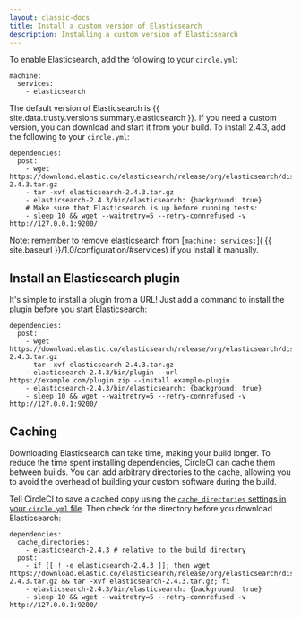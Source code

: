 ```yaml
---
layout: classic-docs
title: Install a custom version of Elasticsearch
description: Installing a custom version of Elasticsearch
---
```


To enable Elasticsearch, add the following to your `circle.yml`:

```
machine:
  services:
    - elasticsearch
```

The default version of Elasticsearch is {{ site.data.trusty.versions.summary.elasticsearch }}.
If you need a custom version, you can download and start it from your build. To install 2.4.3, add the following to your `circle.yml`:

```
dependencies:
  post:
    - wget https://download.elastic.co/elasticsearch/release/org/elasticsearch/distribution/tar/elasticsearch/2.4.3/elasticsearch-2.4.3.tar.gz
    - tar -xvf elasticsearch-2.4.3.tar.gz
    - elasticsearch-2.4.3/bin/elasticsearch: {background: true}
    # Make sure that Elasticsearch is up before running tests:
    - sleep 10 && wget --waitretry=5 --retry-connrefused -v http://127.0.0.1:9200/
```

<span class='label label-info'>Note:</span>
remember to remove elasticsearch from [`machine: services:`]( {{ site.baseurl }}/1.0/configuration/#services) if you install it manually.

## Install an Elasticsearch plugin

It's simple to install a plugin from a URL! Just add a command to install the plugin before you start Elasticsearch:

```
dependencies:
  post:
    - wget https://download.elastic.co/elasticsearch/release/org/elasticsearch/distribution/tar/elasticsearch/2.4.3/elasticsearch-2.4.3.tar.gz
    - tar -xvf elasticsearch-2.4.3.tar.gz
    - elasticsearch-2.4.3/bin/plugin --url https://example.com/plugin.zip --install example-plugin
    - elasticsearch-2.4.3/bin/elasticsearch: {background: true}
    - sleep 10 && wget --waitretry=5 --retry-connrefused -v http://127.0.0.1:9200/
```

## Caching

Downloading Elasticsearch can take time, making your build longer.
To reduce the time spent installing dependencies, CircleCI can cache them between builds.
You can add arbitrary directories to the cache, allowing you to avoid the overhead of building your custom software during the build.

Tell CircleCI to save a cached copy using the
[`cache_directories` settings in your `circle.yml` file](/docs/configuration/#cache-directories).
Then check for the directory before you download Elasticsearch:

```
dependencies:
  cache_directories:
    - elasticsearch-2.4.3 # relative to the build directory
  post:
    - if [[ ! -e elasticsearch-2.4.3 ]]; then wget https://download.elastic.co/elasticsearch/release/org/elasticsearch/distribution/tar/elasticsearch/2.4.3/elasticsearch-2.4.3.tar.gz && tar -xvf elasticsearch-2.4.3.tar.gz; fi
    - elasticsearch-2.4.3/bin/elasticsearch: {background: true}
    - sleep 10 && wget --waitretry=5 --retry-connrefused -v http://127.0.0.1:9200/
```
